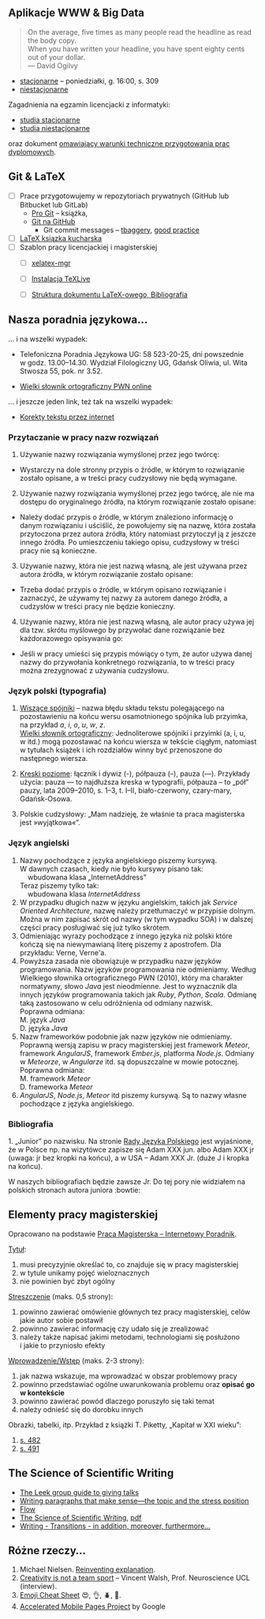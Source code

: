 ## Aplikacje WWW & Big Data

> On the average, five times as many people read the headline as read the body copy.<br>
> When you have written your headline, you have spent eighty cents out of your dollar.<br>
> — David Ogilvy

* [stacjonarne](stacjonarne.md) – poniedziałki, g. 16:00, s. 309
* [niestacjonarne](niestacjonarne.md)

<!--
* [licencjat](licencjat.md)
-->

Zagadnienia na egzamin licencjacki z informatyki:

* [studia stacjonarne](https://inf.ug.edu.pl/zagadnienia-na-egz-lic-studia-stacjonarne)
* [studia niestacjonarne](https://inf.ug.edu.pl/zagadnienia-na-egz-lic-studia-niestacjonarne)

oraz dokument 
[omawiający warunki techniczne przygotowania prac dyplomowych](https://inf.ug.edu.pl/prace-dyplomowe-licencjackie).


## Git & LaTeX

- [ ] Prace przygotowujemy w repozytoriach prywatnych (GitHub lub Bitbucket lub GitLab)
  - [Pro Git](http://git-scm.com/book/en/v2) – książka,
  - [Git na GitHub](https://help.github.com)
    * Git commit messages – [tbaggery](http://tbaggery.com/2008/04/19/a-note-about-git-commit-messages.html),
      [good practice](https://wiki.openstack.org/wiki/GitCommitMessages)
- [ ] [LaTeX ksiązka kucharska](http://www.ptm.org.pl/latex-ksiazka-kucharska)
- [ ] Szablon pracy licencjackiej i magisterskiej
  - [ ] [xelatex-mgr](https://github.com/wbzyl/xelatex-mgr)
  - [ ] [Instalacja TeXLive](http://wbzyl.inf.ug.edu.pl/sp/texlive)
  - [ ] [Struktura dokumentu LaTeX-owego, Bibliografia](http://wbzyl.inf.ug.edu.pl/sp/latex)


## Nasza poradnia językowa…

… i na wszelki wypadek:

* Telefoniczna Poradnia Językowa UG: 58 523-20-25, dni powszednie
  w godz. 13.00–14.30. Wydział Filologiczny UG, Gdańsk Oliwia, ul. Wita
  Stwosza 55, pok. nr 3.52.

* [Wielki słownik ortograficzny PWN online](http://so.pwn.pl/)

… i jeszcze jeden link, też tak na wszelki wypadek:

* [Korekty tekstu przez internet](http://turbokorekty.pl)


### Przytaczanie w pracy nazw rozwiązań

1. Używanie nazwy rozwiązania wymyślonej przez jego twórcę:
  * Wystarczy na dole stronny przypis o źródle, w którym to rozwiązanie zostało opisane, a w treści pracy cudzysłowy nie będą wymagane.

2. Używanie nazwy rozwiązania wymyślonej przez jego twórcę, ale nie ma dostępu do oryginalnego źródła, na którym rozwiązanie zostało opisane:
  * Należy dodać przypis o źródle, w którym znaleziono informację o danym rozwiązaniu i uściślić, że powołujemy się na nazwę, która została przytoczona przez autora źródła, który natomiast przytoczył ją z jeszcze innego źródła. Po umieszczeniu takiego opisu, cudzysłowy w treści pracy nie są konieczne.

3. Używanie nazwy, która nie jest nazwą własną, ale jest używana przez autora źródła, w którym rozwiązanie zostało opisane:
  * Trzeba dodać przypis o źródle, w którym opisano rozwiązanie i zaznaczyć, że używamy tej nazwy za autorem danego źródła, a cudzysłów w treści pracy nie będzie konieczny.

4. Używanie nazwy, która nie jest nazwą własną, ale autor pracy używa jej dla tzw. skrótu myślowego by przywołać dane rozwiązanie bez każdorazowego opisywania go:
  * Jeśli w pracy umieści się przypis mówiący o tym, że autor używa danej nazwy do przywołania konkretnego rozwiązania, to w treści pracy można zrezygnować z używania cudzysłowu.


### Język polski (typografia)

1. [Wiszące spójniki](http://pl.wikipedia.org/wiki/Wisz%C4%85cy_sp%C3%B3jnik) –
nazwa błędu składu tekstu polegającego na pozostawieniu na końcu wersu osamotnionego
spójnika lub przyimka, na przykład *a*, *i*, *o*, *u*, *w*, *z*.<br>
[Wielki słownik ortograficzny](http://so.pwn.pl/zasady.php?id=629563):
Jednoliterowe spójniki i przyimki (a, i, u, w itd.) mogą pozostawać na końcu wiersza
w tekście ciągłym, natomiast w tytułach książek
i ich rozdziałów winny być przenoszone do następnego wiersza.

1. [Kreski poziome](http://www.ekorekta24.pl/aktualnosci-jezykowe/16-opracowanie-tekstu/122-myslnik-pauza-polpauza-i-dywiz-lacznik-czym-sie-roznia-i-jak-je-stosowac):
łącznik i dywiz (-), półpauza (–), pauza (—). Przykłady użycia:
pauza — to najdłuższa kreska w typografii,
półpauza – to „pół” pauzy,
lata 2009–2010, s. 1–3, t. I–II,
biało-czerwony, czary-mary, Gdańsk-Osowa.

1. Polskie cudzysłowy:
„Mam nadzieję, że właśnie ta praca magisterska jest »wyjątkowa«”.


### Język angielski

1. Nazwy pochodzące z języka angielskiego piszemy kursywą.<br>
W dawnych czasach, kiedy nie było kursywy pisano tak:<br>
    wbudowana klasa „InternetAddress”<br>
Teraz piszemy tylko tak:<br>
    wbudowana klasa *InternetAddress*
1. W przypadku długich nazw w języku angielskim, takich jak *Service
Oriented Architecture*, nazwę należy przetłumaczyć w przypisie
dolnym. Można w nim zapisać skrót od nazwy (w tym wypadku SOA) i w
dalszej części pracy posługiwać się już tylko skrótem.
1. Odmieniając wyrazy pochodzące z innego języka niż polski które
kończą się na niewymawianą literę piszemy z apostrofem. Dla
przykładu: Verne, Verne'a.
1. Powyższa zasada nie obowiązuje w przypadku nazw języków programowania.
Nazw języków programowania nie odmieniamy. Według Wielkiego słownika
ortograficznego PWN (2010), który ma charakter normatywny, słowo
*Java* jest nieodmienne.
Jest to wyznacznik dla innych języków programowania takich jak *Ruby*,
*Python*, *Scala*. Odmianę taką zastosowano w celu odróżnienia od
odmiany nazwisk.<br>
Poprawna odmiana:<br>
M. język *Java*<br>
D. języka *Java*
1. Nazw frameworków podobnie jak nazw języków nie odmieniamy.
Poprawną wersją zapisu w pracy magisterskiej jest framework
*Meteor*, framework *AngularJS*, framework *Ember.js*, platforma *Node.js*.
Odmiany w *Meteorze*, w *Angularze* itd. są dopuszczalne
w mowie potocznej.<br>
Poprawna odmiana:<br>
M. framework *Meteor*<br>
D. frameworka *Meteor*
1. *AngularJS*, *Node.js*, *Meteor* itd piszemy kursywą.
Są to nazwy własne pochodzące z języka angielskiego.


### Bibliografia

1\. „Junior” po nazwisku.
Na stronie [Rady Języka Polskiego](http://www.rjp.pan.pl/index.php?option=com_content&view=article&id=807:junior-po-nazwisku-&catid=76:opinie-o-imionach&Itemid=58)
jest wyjaśnione, że w Polsce np. na wizytówce zapisze się
Adam XXX jun. albo Adam XXX jr (uwaga: jr bez kropki na końcu),
a w USA – Adam XXX Jr.  (duże J i kropka na końcu).

W naszych bibliografiach będzie zawsze Jr.
Do tej pory nie widziałem na polskich stronach autora juniora :bowtie:


## Elementy pracy magisterskiej

Opracowano na podstawie [Praca Magisterska – Internetowy Poradnik](http://www.pracamagisterska.net/poradnik).

[Tytuł](http://www.pracamagisterska.net/tytul):

1. musi precyzyjnie określać to, co znajduje się w pracy magisterskiej
1. w tytule unikamy pojęć wieloznacznych
1. nie powinien być zbyt ogólny

[Streszczenie](http://www.pracamagisterska.net/streszczenie) (maks. 0,5 strony):

1. powinno zawierać omówienie głównych tez pracy magisterskiej,
  celów jakie autor sobie postawił
1. powinno zawierać informację czy udało się je zrealizować
1. należy także napisać jakimi metodami, technologiami się posłużono
  i jakie to przyniosło efekty

[Wprowadzenie/Wstęp](http://www.pracamagisterska.net/wstep) (maks. 2-3 strony):

1. jak nazwa wskazuje, ma wprowadzać w obszar problemowy pracy
1. powinno przedstawiać ogólne uwarunkowania problemu oraz **opisać go w kontekście**
1. powinno zawierać powód dlaczego poruszyło się taki temat
1. należy odnieść się do dorobku innych

Obrazki, tabelki, itp. Przykład z książki T. Piketty, „Kapitał w XXI wieku”:

1. [s. 482](images/piketty-482.png)
1. [s. 491](images/piketty-491.png)


## The Science of Scientific Writing

* [The Leek group guide to giving talks](https://github.com/jtleek/talkguide)
* [Writing paragraphs that make sense—the topic and the stress position](http://serialmentor.com/blog/2013/9/26/writing-paragraphs-that-make-sensethe-topic-and-the-stress-position)
* [Flow](https://www.youtube.com/watch?v=e9V1tiGChzc)
* [The Science of Scientific Writing](http://www.americanscientist.org/issues/pub/the-science-of-scientific-writing), [pdf](http://www.inf.fu-berlin.de/lehre/pmo/eng/ScientificWriting.pdf)
* [Writing - Transitions - in addition, moreover, furthermore…](https://www.youtube.com/watch?v=IsDR3XEv50E)


## Różne rzeczy…

1. Michael Nielsen.
   [Reinventing explanation](http://michaelnielsen.org/reinventing_explanation/index.html).
1. [Creativity is not a team sport](http://www.improvides.com/2014/03/24/creativity-team-sport-interview-vincent-walsh-prof-neuroscience-ucl/)
   – Vincent Walsh, Prof. Neuroscience UCL (interview).
1. [Emoji Cheat Sheet](http://www.emoji-cheat-sheet.com/) :heart_eyes:, :ok_hand:, :beetle:, :gem:.
1. [Accelerated Mobile Pages Project](https://www.ampproject.org) by Google
